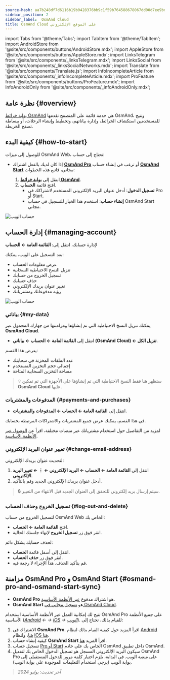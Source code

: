 ```yaml
---
source-hash: aa7b248df7d6116b19b0428376bb9c1f59b764588678067dd00d7ee9bd820a7a
sidebar_position: 2
sidebar_label:  OsmAnd Cloud
title: OsmAnd Cloud على الموقع الإلكتروني
---
```

import Tabs from '@theme/Tabs';
import TabItem from '@theme/TabItem';
import AndroidStore from '@site/src/components/buttons/AndroidStore.mdx';
import AppleStore from '@site/src/components/buttons/AppleStore.mdx';
import LinksTelegram from '@site/src/components/_linksTelegram.mdx';
import LinksSocial from '@site/src/components/_linksSocialNetworks.mdx';
import Translate from '@site/src/components/Translate.js';
import InfoIncompleteArticle from '@site/src/components/_infoIncompleteArticle.mdx';
import ProFeature from '@site/src/components/buttons/ProFeature.mdx';
import InfoAndroidOnly from '@site/src/components/_infoAndroidOnly.mdx';


<InfoIncompleteArticle/>

## نظرة عامة {#overview}

[بوابة خرائط OsmAnd](https://osmand.net/map) هي خدمة قائمة على المتصفح تقدمها OsmAnd، وتتيح للمستخدمين استكشاف الخرائط، وإدارة بياناتهم، وتخطيط وإنشاء الرحلات، أو ببساطة تصفح الخريطة.

## كيفية البدء {#how-to-start}

للوصول إلى ميزات OsmAnd Web، تحتاج إلى حساب:

- إذا كان لديك بالفعل اشتراك [**OsmAnd Pro**](../personal/osmand-cloud.md#login) أو ترغب في إنشاء حساب [**OsmAnd Start**](../personal/osmand-cloud.md#osmand-start) مجاني، فاتبع هذه الخطوات:

  1. انتقل إلى [**بوابة خرائط OsmAnd**](https://osmand.net/map).
  2. افتح قائمة **الحساب**.
     - **تسجيل الدخول**: أدخل عنوان البريد الإلكتروني المستخدم لاشتراكك في Pro أو Start.
     - **إنشاء حساب**: استخدم هذا الخيار للتسجيل في حساب OsmAnd Start مجاني.

![حساب الويب](@site/static/img/web/web_account.png)

## إدارة الحساب {#managing-account}

لإدارة حسابك، انتقل إلى:
**القائمة العامة ← الحساب**

بعد التسجيل على الويب، يمكنك:

- عرض معلومات الحساب
- تنزيل النسخ الاحتياطية السحابية
- تسجيل الخروج من حسابك
- حذف حسابك
- تغيير عنوان بريدك الإلكتروني
- رؤية مدفوعاتك ومشترياتك

![حساب الويب](@site/static/img/web/web_account_2.png)

### بياناتي {#my-data}

يمكنك تنزيل النسخ الاحتياطية التي تم إنشاؤها ومزامنتها من جهازك المحمول عبر **OsmAnd Cloud**.

- انتقل إلى **القائمة العامة ← الحساب ← بياناتي (OsmAnd Cloud) ← تنزيل الكل**.

يعرض هذا القسم:

- عدد الملفات المخزنة في سحابتك
- إجمالي حجم التخزين المستخدم
- مساحة التخزين السحابية المتاحة

> 💡 ستظهر هنا فقط النسخ الاحتياطية التي تم إنشاؤها على الأجهزة التي تم تمكين **OsmAnd Cloud** عليها.

### المدفوعات والمشتريات {#payments-and-purchases}

- انتقل إلى **القائمة العامة ← الحساب ← المدفوعات والمشتريات**.

في هذا القسم، يمكنك عرض جميع المشتريات والاشتراكات المرتبطة بحسابك.

لمزيد من التفاصيل حول استخدام مشترياتك عبر منصات مختلفة، اقرأ عن [الوصول عبر الأنظمة الأساسية](../purchases/cross.md).

### تغيير عنوان البريد الإلكتروني {#change-email-address}

لتحديث عنوان بريدك الإلكتروني:

1. انتقل إلى **القائمة العامة ← الحساب ← البريد الإلكتروني ← ⋮ ← تغيير البريد الإلكتروني**.
2. أدخل عنوان بريدك الإلكتروني الجديد وقم بالتأكيد.

> 🔒 سيتم إرسال بريد إلكتروني للتحقق إلى العنوان الجديد قبل الانتهاء من التغيير.

### تسجيل الخروج وحذف الحساب {#log-out-and-delete}

لتسجيل الخروج من حساب OsmAnd Web الخاص بك:

- افتح **القائمة العامة ← الحساب**.
- انقر فوق زر **تسجيل الخروج** لإنهاء جلستك الحالية.

لحذف حسابك بشكل دائم:

- انتقل إلى أسفل قائمة **الحساب**.
- انقر فوق زر **حذف الحساب**.
- قم بتأكيد الحذف. هذا الإجراء لا رجعة فيه.

## مزامنة OsmAnd Pro و OsmAnd Start {#osmand-pro-and-osmand-start-sync}

- **OsmAnd Pro** هو اشتراك مدفوع [عبر الأنظمة الأساسية](../troubleshooting/setup.md#cross-platform).
- **OsmAnd Start** هو [تسجيل مجاني في OsmAnd Cloud](https://osmand.net/blog/start).

تتيح لك إمكانية العمل عبر الأنظمة الأساسية استخدام OsmAnd Pro على جميع الأنظمة الأساسية (*[Android](../purchases/android.md) ← → [iOS](../purchases/ios.md) → [الويب](https://www.osmand.net/map)*). للقيام بذلك، تحتاج إلى:

1. الاشتراك في **OsmAnd Pro**. اقرأ المزيد حول كيفية القيام بذلك لنظام [Android هنا](../purchases/android.md#how-to-buy)، ولنظام [iOS هنا](../purchases/ios.md#how-to-buy).
2. كيفية إنشاء حساب **OsmAnd Start** اقرأ المزيد [هنا](https://osmand.net/blog/start#how-to-create-an-account).
3. تسجيل حساب [Pro أو Start](../troubleshooting/setup.md#cross-platform) الخاص بك على خادم OsmAnd داخل تطبيق OsmAnd.
4. سيكون البريد الإلكتروني المسجل هو تسجيل الدخول الخاص بك لتفعيل OsmAnd Pro على منصة الويب. في البداية، يلزم اختيار كلمة مرور للدخول المستقبلي إلى بوابة الويب (يرجى استخدام التعليمات الموجودة على بوابة الويب).

<!--

- أدخل *بريدك الإلكتروني* و*كلمة المرور* لـ [osmand.net/map](https://osmand.net/map/).

![عرض تفعيل OsmAnd Web](@site/static/img/web/web_pro_activation.png)

- ستظهر بياناتك، مثل المسارات (OsmAnd Pro) والمفضلة (OsmAnd Pro و OsmAnd Start)، في القائمة بعد تسجيل الدخول. وهي متاحة للعرض على الخريطة. ولكنك تحتاج [لمزامنة هذه البيانات](https://osmand.net/docs/user/personal/osmand-cloud#last-sync) من أجهزتك.

![عرض بيانات OsmAnd Web](@site/static/img/web/web_data.png)

- لتنزيل النسخة الاحتياطية من [OsmAnd Cloud](https://osmand.net/docs/user/personal/osmand-cloud)، انقر فوق حقل تسجيل الدخول. في حقل تسجيل الدخول، يمكنك رؤية معلومات الملفات (إجمالي عدد الملفات، إجمالي حجم الملفات، مساحة التخزين السحابية المستخدمة) ومعلومات الحساب (نوع الاشتراك، وقت البدء ووقت انتهاء اشتراكك).

![عرض ملف النسخ الاحتياطية لـ OsmAnd Web](@site/static/img/web/web_backup_file.png)

اختر الملفات المطلوبة للتنزيل، بتنسيق `.zip` أو `.osf` للملفات التي تم تنزيلها، وانقر فوق زر *تنزيل النسخة الاحتياطية*:

![عرض ملف النسخ الاحتياطية لـ OsmAnd Web](@site/static/img/web/web_backup_file_1.png)

يوجد أيضًا زر *تسجيل الخروج* من الحساب.

- *تسجيل الخروج*، *حذف حسابك* أو *تغيير البريد الإلكتروني* تجدها في حقل تسجيل الدخول أيضًا. لفتح *حذف حسابك* أو *تغيير البريد الإلكتروني*، تحتاج إلى النقر فوق *منطقة خطرة*.

![عرض ملف النسخ الاحتياطية لـ OsmAnd Web](@site/static/img/web/web_backup_file_2.png)


## بيانات السحابة {#cloud-data}

[المسارات والمفضلة](web-map.md#tracks).

## نمط الخريطة {#map-style}

في هذا القسم من القائمة، يمكنك تغيير نمط الخريطة. يمكنك قراءة المزيد حول كيفية القيام بذلك في مقالة [الخرائط المتجهة (أنماط الخرائط)](../map/vector-maps.md) لتطبيق OsmAnd. الإعدادات في إصدار الويب لا تختلف.
**بعض الأمثلة:**

- نمط الخريطة البحرية

![نمط خريطة OsmAnd Web](@site/static/img/web/web_map_style_nautical.png)

- نمط خريطة التضاريس

![إضافة مفضلات OsmAnd Web](@site/static/img/web/web_map_style_topo.png)
-->

> *آخر تحديث: يوليو 2024*